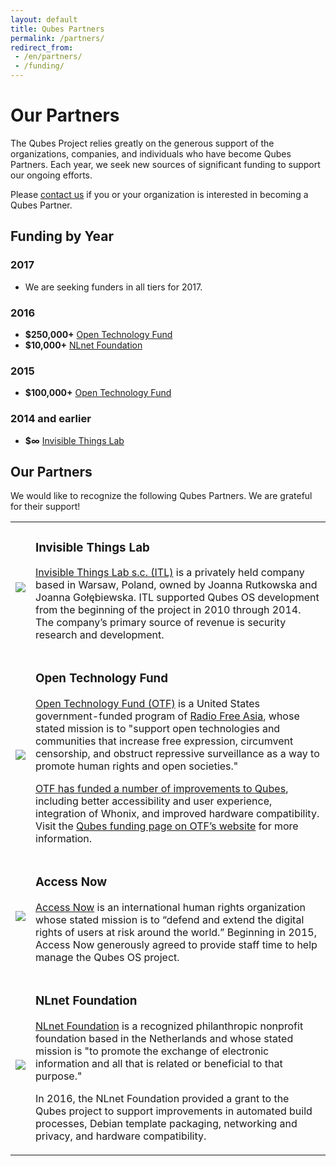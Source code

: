 ```yaml
---
layout: default
title: Qubes Partners
permalink: /partners/
redirect_from:
 - /en/partners/
 - /funding/
---
```


Our Partners
============

The Qubes Project relies greatly on the generous support of the organizations, companies, and individuals who have become Qubes Partners.
Each year, we seek new sources of significant funding to support our ongoing efforts.

Please [contact us][contact] if you or your organization is interested in becoming a Qubes Partner.

## Funding by Year

### 2017
- We are seeking funders in all tiers for 2017.

### 2016
- **$250,000+** [Open Technology Fund](#open-technology-fund)
- **$10,000+** [NLnet Foundation](#nlnet-foundation)

### 2015
- **$100,000+** [Open Technology Fund](#open-technology-fund)

### 2014 and earlier
- **$∞** [Invisible Things Lab](#invisible-things-lab)

## Our Partners
We would like to recognize the following Qubes Partners.
We are grateful for their support!

<table class="partners" border="0">
  <tbody>
    <tr id="invisible-things-lab">
      <td>
        <a href="http://invisiblethingslab.com/itl/Welcome.html">
          <img src="/attachment/site/itl.png">
        </a>
      </td>
      <td>
        <h3>Invisible Things Lab</h3>
        <p><a href="http://invisiblethingslab.com/itl/Welcome.html">Invisible Things Lab s.c. (ITL)</a> is a privately held company based in Warsaw, Poland, owned by Joanna Rutkowska and Joanna Gołębiewska. ITL supported Qubes OS development from the beginning of the project in 2010 through 2014. The company’s primary source of revenue is security research and development.</p>
      </td>
    </tr>
    <tr id="open-technology-fund">
      <td>
        <a href="https://www.opentechfund.org/">
          <img src="/attachment/site/OTF-logo.png">
        </a>
      </td>
      <td>
        <h3>Open Technology Fund</h3>
        <p><a href="https://www.opentechfund.org/">Open Technology Fund (OTF)</a>
        is a United States government-funded program of
        <a href="http://www.rfa.org">Radio Free Asia</a>, whose stated mission is
        to "support open technologies and communities that increase free
        expression, circumvent censorship, and obstruct repressive surveillance
        as a way to promote human rights and open societies."</p>
        <p><a href="https://blog.invisiblethings.org/2015/06/04/otf-funding-announcement.html">OTF has funded a number of improvements to Qubes</a>, including better accessibility and user experience, integration of Whonix, and improved hardware compatibility. Visit the <a href="https://www.opentech.fund/project/qubes-os">Qubes funding page on OTF’s website</a> for more information.</p>
      </td>
    </tr>
    <tr id="access-now">
      <td>
        <a href="https://www.accessnow.org/">
          <img src="/attachment/site/accessnow.png">
        </a>
      </td>
      <td>
        <h3>Access Now</h3>
        <p><a href="https://www.accessnow.org/">Access Now</a> is an international human rights organization whose stated mission is to “defend and extend the digital rights of users at risk around the world.” Beginning in 2015, Access Now generously agreed to provide staff time to help manage the Qubes OS project.</p>
      </td>
    </tr>
    <tr id="nlnet-foundation">
      <td>
        <a href="https://nlnet.nl">
          <img src="/attachment/site/nlnet.gif">
        </a>
      </td>
      <td>
        <h3>NLnet Foundation</h3>
        <p><a href="https://nlnet.nl">NLnet Foundation</a> is a recognized philanthropic nonprofit foundation based in the Netherlands and whose stated mission is "to promote the exchange of electronic information and all that is related or beneficial to that purpose."</p>
        <p>In 2016, the NLnet Foundation provided a grant to the Qubes project to support improvements in automated build processes, Debian template packaging, networking and privacy, and hardware compatibility.</p>
      </td>
    </tr>
  </tbody>
</table>

[contact]: mailto:funding@qubes-os.org
